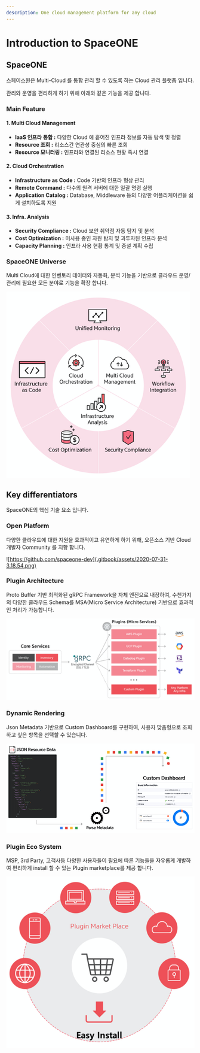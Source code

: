 ```yaml
---
description: One cloud management platform for any cloud
---
```


# Introduction to SpaceONE

## SpaceONE

스페이스원은 Multi-Cloud 를 통합 관리 할 수 있도록 하는 Cloud 관리 플랫폼 입니다. 

관리와 운영을 편리하게 하기 위해 아래와 같은 기능을 제공 합니다. 



### Main Feature

#### 1. Multi Cloud Management

* **IaaS 인프라 통합 :** 다양한 Cloud 에 흩어진 인프라 정보를 자동 탐색 및 정렬
* **Resource 조회 :** 리소스간 연관성 중심의 빠른 조회
* **Resource 모니터링 :** 인프라와 연결된 리소스 현황 즉시 연결

#### 2. Cloud Orchestration

* **Infrastructure as Code :** Code 기반의 인프라 형상 관리 
* **Remote Command :** 다수의 원격 서버에 대한 일괄 명령 실행 
* **Application Catalog :** Database, Middleware 등의 다양한 어플리케이션을 쉽게 설치하도록 지원 

#### **3. Infra. Analysis**

* **Security Compliance :** Cloud 보안 취약점 자동 탐지 및 분석
* **Cost Optimization :** 미사용 중인 자원 탐지 및 과투자된 인프라 분석
* **Capacity Planning :** 인프라 사용 현황 통계 및 증설 계획 수립



### SpaceONE Universe

Multi Cloud에 대한 인벤토리 데이터와 자동화, 분석 기능을 기반으로 클라우드 운영/관리에 필요한 모든 분야로 기능을 확장 합니다. 

![](.gitbook/assets/2020-07-31-11.19.50.png)

## Key differentiators

SpaceONE의 핵심 기술 요소 입니다. 



### Open Platform

다양한 클라우드에 대한 지원을 효과적이고 유연하게 하기 위해, 오픈소스 기반 Cloud 개발자 Community 를 지향 합니다.    

![https://github.com/spaceone-dev](.gitbook/assets/2020-07-31-3.18.54.png)



### Plugin Architecture

Proto Buffer 기반 최적화된 gRPC Framework을 자체 엔진으로 내장하여, 수천가지의 다양한 클라우드 Schema를 MSA\(Micro Service Architecture\) 기반으로 효과적인 처리가 가능합니다. 

![](.gitbook/assets/2020-07-31-3.23.50.png)

### 

### Dynamic Rendering

Json Metadata 기반으로 Custom Dashboard를 구현하여, 사용자 맞춤형으로 조회하고 싶은 항목을 선택할 수 있습니다. 

![](.gitbook/assets/2020-07-31-3.25.39.png)

### 

### Plugin Eco System

MSP, 3rd Party, 고객사등 다양한 사용자들이 필요에 따른 기능들을 자유롭게 개발하여 편리하게 install 할 수 있는 Plugin marketplace를 제공 합니다.

![](.gitbook/assets/2020-07-31-3.29.34.png)

   





